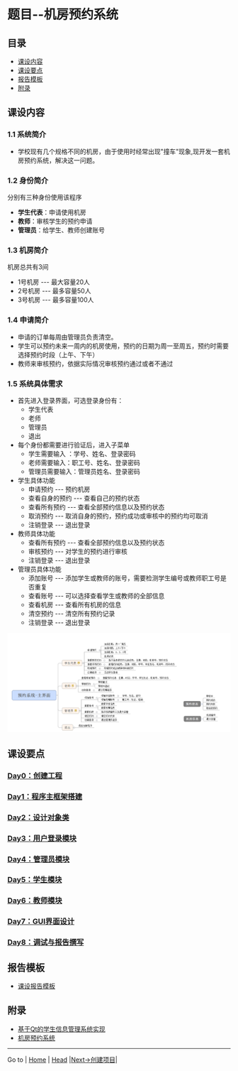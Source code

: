 # 题目--机房预约系统

## 目录
- [课设内容](#课设内容)
- [课设要点](#课设要点)
- [报告模板](#报告模板)
- [附录](#附录)

## 课设内容
### 1.1 系统简介

* 学校现有几个规格不同的机房，由于使用时经常出现"撞车"现象,现开发一套机房预约系统，解决这一问题。

### 1.2 身份简介

分别有三种身份使用该程序

* **学生代表**：申请使用机房
* **教师**：审核学生的预约申请
* **管理员**：给学生、教师创建账号

### 1.3 机房简介

机房总共有3间

* 1号机房   --- 最大容量20人
* 2号机房   --- 最多容量50人
* 3号机房   --- 最多容量100人

### 1.4 申请简介

* 申请的订单每周由管理员负责清空。
* 学生可以预约未来一周内的机房使用，预约的日期为周一至周五，预约时需要选择预约时段（上午、下午）
* 教师来审核预约，依据实际情况审核预约通过或者不通过

### 1.5 系统具体需求

* 首先进入登录界面，可选登录身份有：
  * 学生代表
  * 老师
  * 管理员
  * 退出
* 每个身份都需要进行验证后，进入子菜单
  * 学生需要输入 ：学号、姓名、登录密码
  * 老师需要输入：职工号、姓名、登录密码
  * 管理员需要输入：管理员姓名、登录密码
* 学生具体功能
  * 申请预约    ---   预约机房
  * 查看自身的预约    ---  查看自己的预约状态
  * 查看所有预约   ---   查看全部预约信息以及预约状态
  * 取消预约    ---   取消自身的预约，预约成功或审核中的预约均可取消
  * 注销登录    ---   退出登录
* 教师具体功能
  * 查看所有预约   ---   查看全部预约信息以及预约状态
  * 审核预约    ---   对学生的预约进行审核
  * 注销登录    ---   退出登录
* 管理员具体功能
  * 添加账号    ---   添加学生或教师的账号，需要检测学生编号或教师职工号是否重复
  * 查看账号    ---   可以选择查看学生或教师的全部信息
  * 查看机房    ---   查看所有机房的信息
  * 清空预约    ---   清空所有预约记录
  * 注销登录    ---   退出登录



![1548682206670](assets/1548682206670.png)

## 课设要点
### [Day0：创建工程](./D0_CreatePrj.md)

### [Day1：程序主框架搭建](./D1_MainFrame.md)

### [Day2：设计对象类](./D2_DesignObjects.md)

### [Day3：用户登录模块](./D3_Login.md)

### [Day4：管理员模块](./D4_Administrator.md)

### [Day5：学生模块](./D5_Students.md)

### [Day6：教师模块](./D6_Teachers.md)

### [Day7：GUI界面设计](./D7_DesignGUI.md)

### [Day8：调试与报告撰写](./D8_DebugReport.md)

## 报告模板
- [课设报告模板](../../refs/Report_Template.doc)

## 附录
- [基于Qt的学生信息管理系统实现](https://www.bilibili.com/video/BV1W64y1C7GD?p=1&vd_source=52d1b98722821906f8dc3552746710a0)
- [机房预约系统](https://www.bilibili.com/video/BV1et411b73Z?p=282&vd_source=52d1b98722821906f8dc3552746710a0)
---
Go to | [Home](../../README.md) | [Head](#题目--机房预约系统) |[Next->创建项目](./D0_CreatePrj.md)| 



